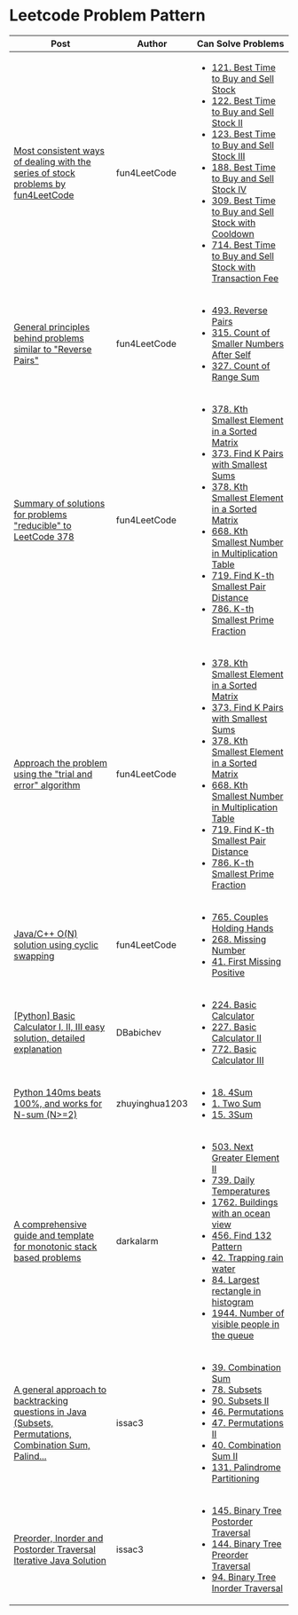 # Leetcode Problem Pattern

|  Post       |  Author  | Can Solve Problems |
|  ----       |  ----    | ----               |  
| [Most consistent ways of dealing with the series of stock problems by fun4LeetCode](https://leetcode.com/problems/best-time-to-buy-and-sell-stock-with-transaction-fee/solutions/108870/most-consistent-ways-of-dealing-with-the-series-of-stock-problems/)  | fun4LeetCode | <ul><li>[121. Best Time to Buy and Sell Stock](https://leetcode.com/problems/best-time-to-buy-and-sell-stock/)</li><li>[122. Best Time to Buy and Sell Stock II](https://leetcode.com/problems/best-time-to-buy-and-sell-stock-ii/)</li><li>[123. Best Time to Buy and Sell Stock III](https://leetcode.com/problems/best-time-to-buy-and-sell-stock-iii/)</li><li>[188. Best Time to Buy and Sell Stock IV](https://leetcode.com/problems/best-time-to-buy-and-sell-stock-iv/)</li><li>[309. Best Time to Buy and Sell Stock with Cooldown](https://leetcode.com/problems/best-time-to-buy-and-sell-stock-with-cooldown/)</li><li>[714. Best Time to Buy and Sell Stock with Transaction Fee](https://leetcode.com/problems/best-time-to-buy-and-sell-stock-with-transaction-fee/description/)</li></ul> |
| [General principles behind problems similar to "Reverse Pairs"](https://leetcode.com/problems/reverse-pairs/solutions/97268/general-principles-behind-problems-similar-to-reverse-pairs/)  | fun4LeetCode | <ul><li>[493. Reverse Pairs](https://leetcode.com/problems/reverse-pairs/description/)</li><li>[315. Count of Smaller Numbers After Self](https://leetcode.com/problems/count-of-smaller-numbers-after-self/)</li><li>[327. Count of Range Sum](https://leetcode.com/problems/count-of-range-sum/)</li></ul> |
| [Summary of solutions for problems "reducible" to LeetCode 378](https://leetcode.com/problems/k-th-smallest-prime-fraction/solutions/115819/summary-of-solutions-for-problems-reducible-to-leetcode-378/)  | fun4LeetCode | <ul><li>[378. Kth Smallest Element in a Sorted Matrix](https://leetcode.com/problems/kth-smallest-element-in-a-sorted-matrix/)</li><li>[373. Find K Pairs with Smallest Sums](https://leetcode.com/problems/find-k-pairs-with-smallest-sums/)</li><li>[378. Kth Smallest Element in a Sorted Matrix](https://leetcode.com/problems/kth-smallest-element-in-a-sorted-matrix/)</li><li>[668. Kth Smallest Number in Multiplication Table](https://leetcode.com/problems/kth-smallest-number-in-multiplication-table/)</li><li>[719. Find K-th Smallest Pair Distance](https://leetcode.com/problems/find-k-th-smallest-pair-distance/)</li><li>[786. K-th Smallest Prime Fraction](https://leetcode.com/problems/k-th-smallest-prime-fraction/)</li></ul> |
| [Approach the problem using the "trial and error" algorithm](https://leetcode.com/problems/find-k-th-smallest-pair-distance/solutions/109082/approach-the-problem-using-the-trial-and-error-algorithm/)  | fun4LeetCode | <ul><li>[378. Kth Smallest Element in a Sorted Matrix](https://leetcode.com/problems/kth-smallest-element-in-a-sorted-matrix/)</li><li>[373. Find K Pairs with Smallest Sums](https://leetcode.com/problems/find-k-pairs-with-smallest-sums/)</li><li>[378. Kth Smallest Element in a Sorted Matrix](https://leetcode.com/problems/kth-smallest-element-in-a-sorted-matrix/)</li><li>[668. Kth Smallest Number in Multiplication Table](https://leetcode.com/problems/kth-smallest-number-in-multiplication-table/)</li><li>[719. Find K-th Smallest Pair Distance](https://leetcode.com/problems/find-k-th-smallest-pair-distance/)</li><li>[786. K-th Smallest Prime Fraction](https://leetcode.com/problems/k-th-smallest-prime-fraction/)</li></ul> |
| [Java/C++ O(N) solution using cyclic swapping](https://leetcode.com/problems/couples-holding-hands/solutions/113362/java-c-o-n-solution-using-cyclic-swapping/)  | fun4LeetCode | <ul><li>[765. Couples Holding Hands](https://leetcode.com/problems/couples-holding-hands/)</li><li>[268. Missing Number](https://leetcode.com/problems/missing-number/)</li><li>[41. First Missing Positive](https://leetcode.com/problems/first-missing-positive/)</li></ul> |
| [[Python] Basic Calculator I, II, III easy solution, detailed explanation](https://leetcode.com/problems/basic-calculator/solutions/1456850/python-basic-calculator-i-ii-iii-easy-solution-detailed-explanation/)  | DBabichev | <ul><li>[224. Basic Calculator](https://leetcode.com/problems/basic-calculator/description/)</li><li>[227. Basic Calculator II](https://leetcode.com/problems/basic-calculator-ii/)</li><li>[772. Basic Calculator III](https://leetcode.com/problems/basic-calculator-iii/)</ul> |
| [Python 140ms beats 100%, and works for N-sum (N>=2)](https://leetcode.com/problems/4sum/solutions/8545/python-140ms-beats-100-and-works-for-n-sum-n-2/)  | zhuyinghua1203 | <ul><li>[18. 4Sum](https://leetcode.com/problems/4sum/)</li><li>[1. Two Sum](https://leetcode.com/problems/two-sum/)</li><li>[15. 3Sum](https://leetcode.com/problems/3sum/)</ul> |
| [A comprehensive guide and template for monotonic stack based problems](https://leetcode.com/discuss/study-guide/2347639/A-comprehensive-guide-and-template-for-monotonic-stack-based-problems) | darkalarm | <ul><li>[503. Next Greater Element II](https://leetcode.com/problems/next-greater-element-ii/)</li><li>[739. Daily Temperatures](https://leetcode.com/problems/daily-temperatures/)</li><li>[1762. Buildings with an ocean view](https://leetcode.com/problems/buildings-with-an-ocean-view/)</li><li>[456. Find 132 Pattern](https://leetcode.com/problems/132-pattern/)</li><li>[42. Trapping rain water](https://leetcode.com/problems/trapping-rain-water/)</li><li>[84. Largest rectangle in histogram](https://leetcode.com/problems/largest-rectangle-in-histogram/)</li><li>[1944. Number of visible people in the queue](https://leetcode.com/problems/number-of-visible-people-in-a-queue/)</li></ul> |
| [A general approach to backtracking questions in Java (Subsets, Permutations, Combination Sum, Palind...](https://leetcode.com/problems/combination-sum/solutions/16502/a-general-approach-to-backtracking-questions-in-java-subsets-permutations-combination-sum-palindrome-partitioning/) | issac3 | <ul><li>[39. Combination Sum](https://leetcode.com/problems/combination-sum/)</li><Li>[78. Subsets](https://leetcode.com/problems/subsets/)</li><li>[90. Subsets II](https://leetcode.com/problems/subsets-ii/)</li><li>[46. Permutations](https://leetcode.com/problems/permutations/)</li><li>[47. Permutations II](https://leetcode.com/problems/permutations-ii/)</li><li>[40. Combination Sum II](https://leetcode.com/problems/combination-sum-ii/)</li><li>[131. Palindrome Partitioning](https://leetcode.com/problems/palindrome-partitioning/)</li></ul> |
| [Preorder, Inorder and Postorder Traversal Iterative Java Solution](https://leetcode.com/problems/binary-tree-postorder-traversal/solutions/45621/preorder-inorder-and-postorder-traversal-iterative-java-solution/) | issac3 | <ul><li>[145. Binary Tree Postorder Traversal](https://leetcode.com/problems/binary-tree-postorder-traversal/)</li><li>[144. Binary Tree Preorder Traversal](https://leetcode.com/problems/binary-tree-preorder-traversal/)</li><li>[94. Binary Tree Inorder Traversal](https://leetcode.com/problems/binary-tree-inorder-traversal/)</li></ul> |
